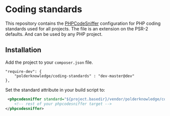 # Coding standards

This repository contains the [PHPCodeSniffer](https://github.com/squizlabs/PHP_CodeSniffer) configuration for PHP 
coding standards used for all projects. The file is an extension on the PSR-2 defaults. And can be used by any PHP 
project.

## Installation

Add the project to your `composer.json` file. 

```
"require-dev": {
    "polderknowledge/coding-standards" : "dev-master@dev"
},
```

Set the standard attribute in your build script to:

```xml
 <phpcodesniffer standard="${project.basedir}/vendor/polderknowledge/coding-standards/ruleset.xml">
    <!-- rest of your phpcodesniffer target -->
</phpcodesniffer>
```
